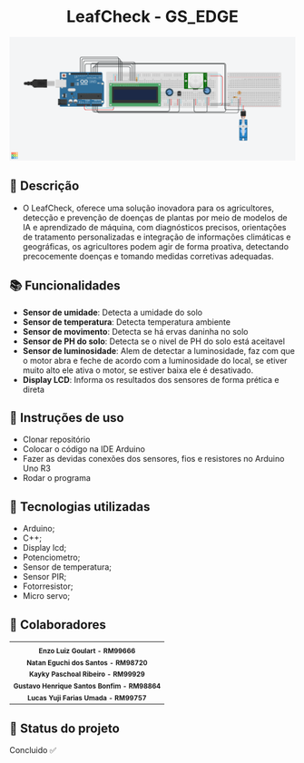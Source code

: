 <h1 align="center">LeafCheck - GS_EDGE</h1>
<img src="./GS_EDGE.png" width="900px;" alt="Foto do Projeto Arduino"/><br>
  
## :memo: Descrição

*  O LeafCheck, oferece uma solução inovadora para os agricultores, detecção e prevenção de doenças de plantas por meio de modelos de IA e aprendizado de máquina, com diagnósticos precisos, orientações de tratamento personalizadas e integração de informações climáticas e geográficas, os agricultores podem agir de forma proativa, detectando precocemente doenças e    tomando medidas corretivas adequadas.

## :books: Funcionalidades

* <b>Sensor de umidade</b>: Detecta a umidade do solo
  <br>
* <b>Sensor de temperatura</b>: Detecta temperatura ambiente
  <br>
* <b>Sensor de movimento</b>: Detecta se há ervas daninha no solo
  <br>
* <b>Sensor de PH do solo</b>: Detecta se o nivel de PH do solo está aceitavel
  <br>
* <b>Sensor de luminosidade</b>: Alem de detectar a luminosidade, faz com que o motor abra e feche de acordo com a luminosidade do local, se etiver muito alto ele ativa o motor, se estiver baixa ele é desativado.
  <br>
* <b>Display LCD</b>: Informa os resultados dos sensores de forma prética e direta

## :seedling: Instruções de uso

* Clonar repositório
  <br>
* Colocar o código na IDE Arduino
  <br>
* Fazer as devidas conexões dos sensores, fios e resistores no Arduino Uno R3
  <br>
* Rodar o programa



## :wrench: Tecnologias utilizadas

* Arduino;
  <br>
* C++;
  <br>
* Display lcd;
  <br>
* Potenciometro;
  <br>
* Sensor de temperatura;
  <br>
* Sensor PIR;
  <br>
* Fotorresistor;
  <br>
* Micro servo;


## :handshake: Colaboradores
<table>
  <tr>
    <td align="center">
        <sub>
          <b>Enzo Luiz Goulart - RM99666</b>
          <br>
        </sub>
        <sub>
          <b>Natan Eguchi dos Santos - RM98720</b>
          <br>
        </sub>
        <sub>
          <b>Kayky Paschoal Ribeiro - RM99929</b>
          <br>
        </sub>
        <sub>
          <b>Gustavo Henrique Santos Bonfim - RM98864</b>
          <br>
        </sub>
        <sub>
          <b>Lucas Yuji Farias Umada - RM99757 </b>
          <br>
        </sub>
    </td>
  </tr>
</table>

## :dart: Status do projeto
Concluido :white_check_mark: